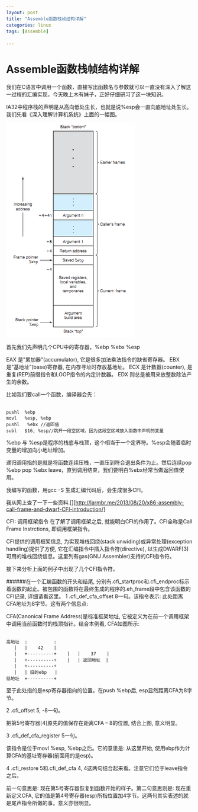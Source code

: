 ```yaml
---
layout: post
title: "Assemble函数栈帧结构详解"
categories: linux
tags: [Assemble]

---
```

Assemble函数栈帧结构详解
=======
我们在C语言中调用一个函数，直接写出函数名与参数就可以一直没有深入了解这一过程的汇编实现，今天晚上木有妹子，正好仔细研习了这一块知识。

IA32中程序栈的声明是从高向低处生长，也就是说%esp会一直向底地址处生长。我们先看《深入理解计算机系统》上面的一幅图。

![](/assets/pic/assemble.png)

首先我们先声明几个CPU中的寄存器，%ebp %ebx %esp

EAX 是”累加器”(accumulator), 它是很多加法乘法指令的缺省寄存器。
EBX 是”基地址”(base)寄存器, 在内存寻址时存放基地址。
ECX 是计数器(counter), 是重复(REP)前缀指令和LOOP指令的内定计数器。
EDX 则总是被用来放整数除法产生的余数。

比如我们要call一个函数，编译器会先：

<pre><code>
pushl  %ebp
movl   %esp, %ebp
pushl   %ebx //返回值
subl   $16, %esp//跳开一段空区域，因为这段空区域放入函数中声明的变量
</code></pre>
%ebp 与 %esp是程序的栈底与栈顶，这个相当于一个定界符。%esp会随着临时变量的增加向小地址增加。

递归调用指的是就是将函数连续压栈，一直压到符合退出条件为止。然后连续pop %ebp  pop %ebx  leave，直到调用结束，我们要明白%ebx经常当做返回值使用。

我编写的函数，用gcc -S 生成汇编代码后，会生成很多CFI。

我从网上查了一下一些资料.[][http://larmbr.me/2013/08/20/x86-assembly-call-frame-and-dwarf-CFI-introduction/]

CFI: 调用框架指令
在了解了调用框架之后, 就能明白CFI的作用了。CFI全称是Call Frame Instrctions, 即调用框架指令。

CFI提供的调用框架信息, 为实现堆栈回绕(stack unwiding)或异常处理(exception handling)提供了方便, 它在汇编指令中插入指令符(directive), 以生成DWARF[3]可用的堆栈回绕信息。这里列有gas(GNU Assembler)支持的CFI指令符。

接下来分析上面的例子中出现了几个CFI指令符。

######在一个汇编函数的开头和结尾, 分别有.cfi_startproc和.cfi_endproc标示着函数的起止。被包围的函数将在最终生成的程序的.eh_frame段中包含该函数的CFI记录, 详细请看这里。
1 .cfi_def_cfa_offset 8一句。该指令表示: 此处距离CFA地址为8字节。这有两个信息点:

CFA(Canonical Frame Address)是标准框架地址, 它被定义为在前一个调用框架中调用当前函数时的栈顶指针。结合本例看, CFA如图所示:

<pre><code>
高地址  :          :
   |   |    42    |
   |   +----------+    |   |    37    |
   |   +----------+    |   | 返回地址  |
   |   +----------+
   |   | 旧的ebp   |
低地址  +----------+
</code></pre>

至于此处指的是esp寄存器指向的位置。在push %ebp后, esp显然距离CFA为8字节。

2 .cfi_offset 5, -8一句。

把第5号寄存器[4]原先的值保存在距离CFA – 8的位置, 结合上图, 意义明显。

3 .cfi_def_cfa_register 5一句。

该指令是位于movl %esp, %ebp之后。它的意思是: 从这里开始, 使用ebp作为计算CFA的基址寄存器(前面用的是esp)。

4 .cfi_restore 5和.cfi_def_cfa 4, 4这两句结合起来看。注意它们位于leave指令之后。

前一句意思是: 现在第5号寄存器恢复到函数开始的样子。第二句意思则是: 现在重新定义CFA, 它的值是第4号寄存器(esp)所指位置加4字节。这两句其实表述的就是尾声指令所做的事。意义亦很明显。
